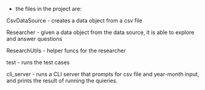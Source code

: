 * the files in the project are:

 CsvDataSource - creates a data object from a csv file
 
 Researcher - given a data object from the data source, it is able to explore and answer questions
 
 ResearchUtils -  helper funcs for the researcher
 
 test - runs the test cases
 
 cli_server - runs a CLI server that prompts for csv file and year-month input, 
               and prints the result of running the quieries.
